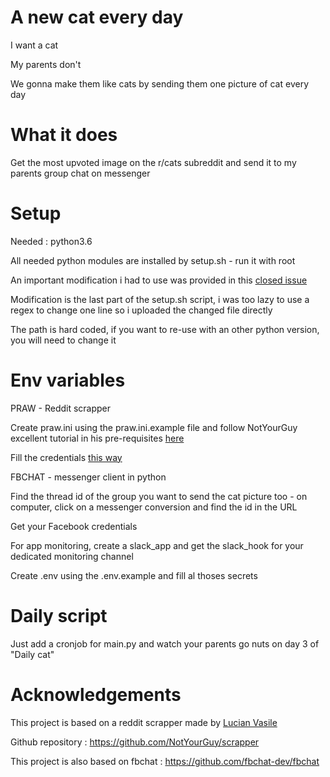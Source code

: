 # A new cat every day
I want a cat

My parents don't

We gonna make them like cats by sending them one picture of cat every day

# What it does
Get the most upvoted image on the r/cats subreddit and send it to my parents group chat on messenger

# Setup

Needed : python3.6

All needed python modules are installed by setup.sh - run it with root

An important modification i had to use was provided in this [closed issue](https://github.com/fbchat-dev/fbchat/issues/615#issuecomment-710673863)

Modification is the last part of the setup.sh script, i was too lazy to use a regex to change one line so i uploaded the changed file directly

The path is hard coded, if you want to re-use with an other python version, you will need to change it

# Env variables

PRAW - Reddit scrapper

Create praw.ini using the praw.ini.example file and follow NotYourGuy excellent tutorial in his pre-requisites [here](https://github.com/NotYourGuy/scrapper#pre-requisites)

Fill the credentials [this way](https://www.storybench.org/how-to-scrape-reddit-with-python/)

FBCHAT - messenger client in python

Find the thread id of the group you want to send the cat picture too - on computer, click on a messenger conversion and find the id in the URL

Get your Facebook credentials

For app monitoring, create a slack_app and get the slack_hook for your dedicated monitoring channel

Create .env using the .env.example and fill al thoses secrets

# Daily script

Just add a cronjob for main.py and watch your parents go nuts on day 3 of "Daily cat"

# Acknowledgements

This project is based on a reddit scrapper made by [Lucian Vasile](https://github.com/NotYourGuy)

Github repository : https://github.com/NotYourGuy/scrapper

This project is also based on fbchat : https://github.com/fbchat-dev/fbchat
